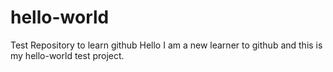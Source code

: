 # hello-world
Test Repository to learn github
Hello I am a new learner to github and this is my hello-world test project.
